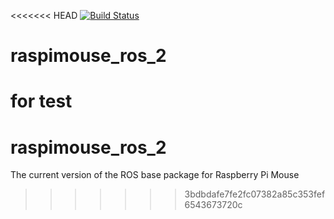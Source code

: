 <<<<<<< HEAD
[![Build Status](https://travis-ci.org/citueda/raspimouse_ros_2.svg?branch=master)](https://travis-ci.org/citueda/raspimouse_ros_2)

# raspimouse_ros_2
for test
=======
# raspimouse_ros_2
The current version of the ROS base package for Raspberry Pi Mouse
>>>>>>> 3bdbdafe7fe2fc07382a85c353fef6543673720c
